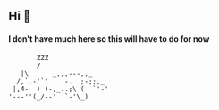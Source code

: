 ## Hi 👋

#### I don't have much here so this will have to do for now

```
       ZZZ
       /
   |\      _,,,---,,_    
  /,`.-'`'    -.  ;-;;,_ 
 |,4-  ) )-,_..;\ (  `'-'
'---''(_/--'  `-'\_)     
```
